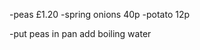 <!--ingredients-->
-peas £1.20
-spring onions 40p
-potato 12p
<!--instructions -->
-put peas in pan 
add boiling water
